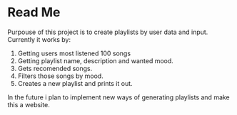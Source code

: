 # Read Me
Purpouse of this project is to create playlists by user data and input.
Currently it works by:
1. Getting users most listened 100 songs
2. Getting playlist name, description and wanted mood.
3. Gets recomended songs.
4. Filters those songs by mood.
5. Creates a new playlist and prints it out.

In the future i plan to implement new ways of generating playlists and make this a website.
